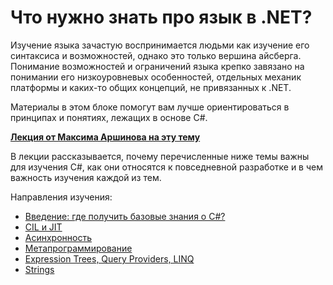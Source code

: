# Что нужно знать про язык в .NET?

Изучение языка зачастую воспринимается людьми как изучение его синтаксиса и возможностей, однако это только вершина айсберга. Понимание возможностей и ограничений языка крепко завязано на понимании его низкоуровневых особенностей, отдельных механик платформы и каких-то общих концепций, не привязанных к .NET.

Материалы в этом блоке помогут вам лучше ориентироваться в принципах и понятиях, лежащих в основе C#. 

**[Лекция от Максима Аршинова на эту тему](https://www.youtube.com/watch?v=68Dh-rd7uAs)**

В лекции рассказывается, почему перечисленные ниже темы важны для изучения C#, как они относятся к повседневной разработке и в чем важность изучения каждой из тем.

Направления изучения:
- [Введение: где получить базовые знания о C#?](/beginners/README.md)
- [CIL и JIT](cil_jit.md)
- [Асинхронность](async.md)
- [Метапрограммирование](metaprogramming.md)
- [Expression Trees, Query Providers, LINQ](linq.md)
- [Strings](strings.md)
